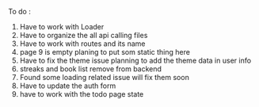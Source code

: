 To do :

1. Have to work with Loader
2. Have to organize the all api calling files
3. Have to work with routes and its name
4. page 9 is empty planing to put som static thing here
5. Have to fix the theme issue planning to add the theme data in user info
6. streaks and book list remove from backend
7. Found some loading related issue will fix them soon
8. Have to update the auth form
9. have to work with the todo page state
